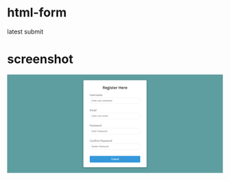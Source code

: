 # html-form
 latest submit
# screenshot

![](https://github.com/ritikdeswal/html-form/blob/main/scrnli_10_6_2020_3-04-22%20PM.png)

